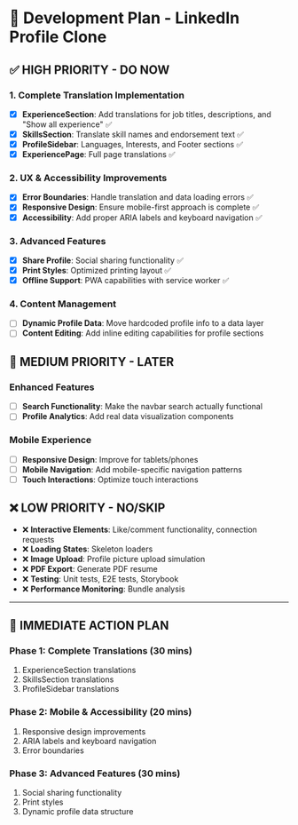# 🚀 Development Plan - LinkedIn Profile Clone

## ✅ **HIGH PRIORITY - DO NOW**

### **1. Complete Translation Implementation**

- [x] **ExperienceSection**: Add translations for job titles, descriptions, and "Show all experience" ✅
- [x] **SkillsSection**: Translate skill names and endorsement text ✅
- [x] **ProfileSidebar**: Languages, Interests, and Footer sections ✅
- [x] **ExperiencePage**: Full page translations ✅

### **2. UX & Accessibility Improvements**

- [x] **Error Boundaries**: Handle translation and data loading errors ✅
- [x] **Responsive Design**: Ensure mobile-first approach is complete ✅
- [x] **Accessibility**: Add proper ARIA labels and keyboard navigation ✅

### **3. Advanced Features**

- [x] **Share Profile**: Social sharing functionality ✅
- [x] **Print Styles**: Optimized printing layout ✅
- [x] **Offline Support**: PWA capabilities with service worker ✅

### **4. Content Management**

- [ ] **Dynamic Profile Data**: Move hardcoded profile info to a data layer
- [ ] **Content Editing**: Add inline editing capabilities for profile sections

## 🔄 **MEDIUM PRIORITY - LATER**

### **Enhanced Features**

- [ ] **Search Functionality**: Make the navbar search actually functional
- [ ] **Profile Analytics**: Add real data visualization components

### **Mobile Experience**

- [ ] **Responsive Design**: Improve for tablets/phones
- [ ] **Mobile Navigation**: Add mobile-specific navigation patterns
- [ ] **Touch Interactions**: Optimize touch interactions

## ❌ **LOW PRIORITY - NO/SKIP**

- ❌ **Interactive Elements**: Like/comment functionality, connection requests
- ❌ **Loading States**: Skeleton loaders
- ❌ **Image Upload**: Profile picture upload simulation
- ❌ **PDF Export**: Generate PDF resume
- ❌ **Testing**: Unit tests, E2E tests, Storybook
- ❌ **Performance Monitoring**: Bundle analysis

---

## 🎯 **IMMEDIATE ACTION PLAN**

### **Phase 1: Complete Translations (30 mins)**

1. ExperienceSection translations
2. SkillsSection translations
3. ProfileSidebar translations

### **Phase 2: Mobile & Accessibility (20 mins)**

1. Responsive design improvements
2. ARIA labels and keyboard navigation
3. Error boundaries

### **Phase 3: Advanced Features (30 mins)**

1. Social sharing functionality
2. Print styles
3. Dynamic profile data structure
